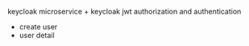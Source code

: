 
keycloak microservice + keycloak jwt authorization and authentication
- create user
- user detail

